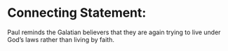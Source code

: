 # Connecting Statement:

Paul reminds the Galatian believers that they are again trying to live under God’s laws rather than living by faith.